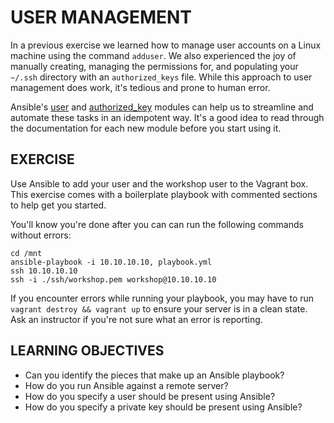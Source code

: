 # USER MANAGEMENT

In a previous exercise we learned how to manage user accounts on a Linux machine
using the command `adduser`. We also experienced the joy of manually creating,
managing the permissions for, and populating your `~/.ssh` directory with an
`authorized_keys` file. While this approach to user management does work, it's
tedious and prone to human error.

Ansible's [user] and [authorized_key] modules can help us to streamline and
automate these tasks in an idempotent way. It's a good idea to read through
the documentation for each new module before you start using it.

## EXERCISE

Use Ansible to add your user and the workshop user to the Vagrant box. This
exercise comes with a boilerplate playbook with commented sections to help
get you started.

You'll know you're done after you can can run the following commands without
errors:

```
cd /mnt
ansible-playbook -i 10.10.10.10, playbook.yml
ssh 10.10.10.10
ssh -i ./ssh/workshop.pem workshop@10.10.10.10
```

If you encounter errors while running your playbook, you may have to run
`vagrant destroy && vagrant up` to ensure your server is in a clean state.
Ask an instructor if you're not sure what an error is reporting.

## LEARNING OBJECTIVES
 - Can you identify the pieces that make up an Ansible playbook?
 - How do you run Ansible against a remote server?
 - How do you specify a user should be present using Ansible?
 - How do you specify a private key should be present using Ansible?

[user]: http://docs.ansible.com/ansible/user_module.html
[authorized_key]: http://docs.ansible.com/ansible/authorized_key_module.html
